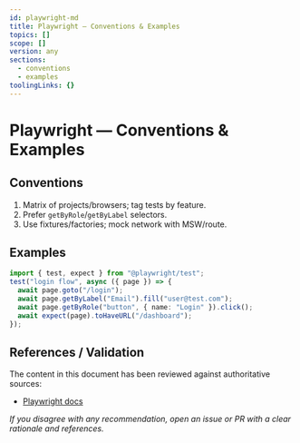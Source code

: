 ```yaml
---
id: playwright-md
title: Playwright — Conventions & Examples
topics: []
scope: []
version: any
sections:
  - conventions
  - examples
toolingLinks: {}
---
```

# Playwright — Conventions & Examples

## Conventions
1. Matrix of projects/browsers; tag tests by feature.
2. Prefer `getByRole`/`getByLabel` selectors.
3. Use fixtures/factories; mock network with MSW/route.

## Examples
```ts
import { test, expect } from "@playwright/test";
test("login flow", async ({ page }) => {
  await page.goto("/login");
  await page.getByLabel("Email").fill("user@test.com");
  await page.getByRole("button", { name: "Login" }).click();
  await expect(page).toHaveURL("/dashboard");
});
```

## References / Validation

The content in this document has been reviewed against authoritative sources:
- [Playwright docs](https://playwright.dev/docs/intro)

_If you disagree with any recommendation, open an issue or PR with a clear rationale and references._

